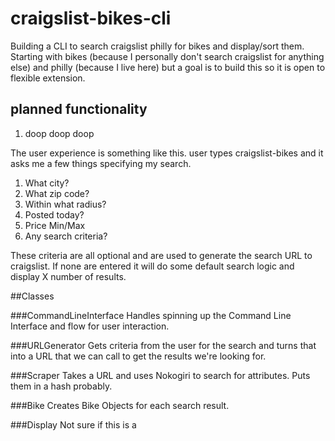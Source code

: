 # craigslist-bikes-cli

Building a CLI to search craigslist philly for bikes and display/sort them. Starting with bikes (because I personally don't search craigslist for anything else) and philly (because I live here) but a goal is to build this so it is open to flexible extension.

## planned functionality
1. doop doop doop

The user experience is something like this.
user types craigslist-bikes
and it asks me a few things specifying my search.
1. What city?
2. What zip code?
3. Within what radius?
4. Posted today?
5. Price Min/Max
6. Any search criteria?

These criteria are all optional and are used to generate the search URL to craigslist. If none are entered it will do some default search logic and display X number of results.  

##Classes

###CommandLineInterface
Handles spinning up the Command Line Interface and flow for user interaction.

###URLGenerator
Gets criteria from the user for the search and turns that into a URL that we can call to get the results we're looking for.

###Scraper
Takes a URL and uses Nokogiri to search for attributes. Puts them in a hash probably.

###Bike
Creates Bike Objects for each search result.

###Display
Not sure if this is a
